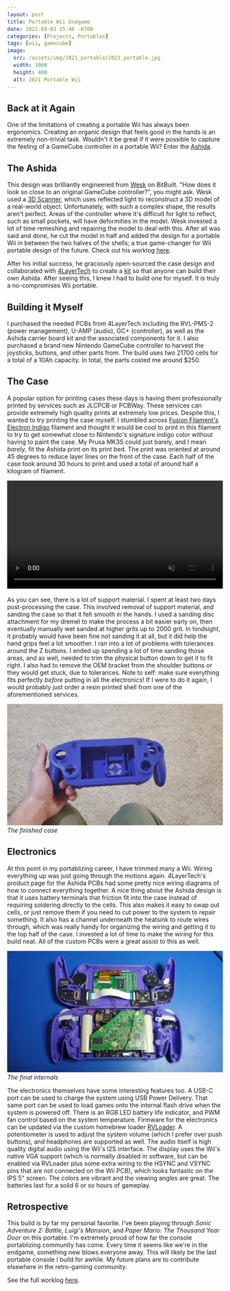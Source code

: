 ```yaml
---
layout: post
title: Portable Wii Endgame
date: 2022-09-03 15:40 -0700
categories: [Projects, Portables]
tags: [wii, gamecube]
image:
  src: /assets/img/2021_portable/2021_portable.jpg
  width: 1000
  height: 400
  alt: 2021 Portable Wii
---
```


## Back at it Again

One of the limitations of creating a portable Wii has always been ergonomics. Creating an organic design that feels good in the hands is an extremely non-trivial task. Wouldn't it be great if it were possible to capture the feeling of a GameCube controller in a portable Wii? Enter the [Ashida](https://www.youtube.com/watch?v=zw-aOMaOgxI).

## The Ashida

 This design was brilliantly engineered from [Wesk](https://bitbuilt.net/forums/index.php?members/wesk.1486/) on BitBuilt. "How does it look so close to an original GameCube controller?", you might ask. Wesk used a [3D Scanner](https://www.einscan.com/desktop-3d-scanners/einscan-se/), which uses reflected light to reconstruct a 3D model of a real-world object. Unfortunately, with such a complex shape, the results aren't perfect. Areas of the controller where it's difficult for light to reflect, such as small pockets, will have deformities in the model. Wesk invested a lot of time remeshing and repairing the model to deal with this. After all was said and done, he cut the model in half and added the design for a portable Wii in between the two halves of the shells; a true game-changer for Wii portable design of the future. Check out his worklog [here](https://bitbuilt.net/forums/index.php?threads/wii-portable-ashida-wavebird-worklog.3890/).

After his initial success, he graciously open-sourced the case design and collaborated with [4LayerTech](https://4layertech.com/) to create a [kit](https://4layertech.com/products/ashida-pcb-set) so that anyone can build their own Ashida. After seeing this, I knew I had to build one for myself. It is truly a no-compromises Wii portable.

## Building it Myself

I purchased the needed PCBs from 4LayerTech including the RVL-PMS-2 (power management), U-AMP (audio), GC+ (controller), as well as the Ashida carrier board kit and the associated components for it. I also purchased a brand new Nintendo GameCube controller to harvest the joysticks, buttons, and other parts from. The build uses two 21700 cells for a total of a 10Ah capacity. In total, the parts costed me around $250.

## The Case

A popular option for printing cases these days is having them professionally printed by services such as JLCPCB or PCBWay. These services can provide extremely high quality prints at extremely low prices. Despite this, I wanted to try printing the case myself. I stumbled across [Fusion Filament's Electron Indigo](https://fusionfilaments.com/products/1kg-htpla-filament-electron-indigo3) filament and thought it would be cool to print in this filament to try to get somewhat close to Nintendo's signature indigo color without having to paint the case. My Prusa MK3S could just barely, and I mean _barely_, fit the Ashida print on its print bed. The print was oriented at around 45 degrees to reduce layer lines on the front of the case. Each half of the case took around 30 hours to print and used a total of around half a kilogram of filament.

<video width="100%" preload="auto" muted controls>
    <source src="/assets/img/2021_portable/print.mp4" type="video/mp4">
</video>

As you can see, there is a lot of support material. I spent at least two days post-processing the case. This involved removal of support material, and sanding the case so that it felt smooth in the hands. I used a sanding disc attachment for my dremel to make the process a bit easier early on, then eventually manually wet sanded at higher grits up to 2000 grit. In hindsight, it probably would have been fine not sanding it at all, but it did help the hand grips feel a lot smoother. I ran into a lot of problems with tolerances around the Z buttons. I ended up spending a lot of time sanding those areas, and as well, needed to trim the physical button down to get it to fit right. I also had to remove the OEM bracket from the shoulder buttons or they would get stuck, due to tolerances. Note to self: make sure everything fits perfectly _before_ putting in all the electronics! If I were to do it again, I would probably just order a resin printed shell from one of the aforementioned services.

![Finished case](/assets/img/2021_portable/case_empty.jpg)
_The finished case_

## Electronics

At this point in my portablizing career, I have trimmed many a Wii. Wiring everything up was just going through the motions again. 4LayerTech's product page for the Ashida PCBs had some pretty nice wiring diagrams of how to connect everything together. A nice thing about the Ashida design is that it uses battery terminals that friction fit into the case instead of requiring soldering directly to the cells. This also makes it easy to swap out cells, or just remove them if you need to cut power to the system to repair something. It also has a channel underneath the heatsink to route wires through, which was really handy for organizing the wiring and getting it to the top half of the case. I invested a lot of time to make the wiring for this build neat. All of the custom PCBs were a great assist to this as well.

![The internals](/assets/img/2021_portable/internals.jpg)
_The final internals_

The electronics themselves have some interesting features too. A USB-C port can be used to charge the system using USB Power Delivery. That same port can be used to load games onto the internal flash drive when the system is powered off. There is an RGB LED battery life indicator, and PWM fan control based on the system temperature. Firmware for the electronics can be updated via the custom homebrew loader [RVLoader](https://github.com/Aurelio92/RVLoader). A potentiometer is used to adjust the system volume (which I prefer over push buttons), and headphones are supported as well. The audio itself is high quality digital audio using the Wii's I2S interface. The display uses the Wii's native VGA support (which is normally disabled in software, but can be enabled via RVLoader plus some extra wiring to the HSYNC and VSYNC pins that are not connected on the Wii PCB), which looks fantastic on the IPS 5" screen. The colors are vibrant and the viewing angles are great. The batteries last for a solid 6 or so hours of gameplay.

## Retrospective

This build is by far my personal favorite. I've been playing through *Sonic Adventure 2: Battle*, *Luigi's Mansion*, and *Paper Mario: The Thousand Year Door* on this portable. I'm extremely proud of how far the console portablizing community has come. Every time it seems like we're in the endgame, something new blows everyone away. This will likely be the last portable console I build for awhile. My future plans are to contribute elsewhere in the retro-gaming community.

See the full worklog [here](https://bitbuilt.net/forums/index.php?threads/jeffs-ashida-build.4628/).
